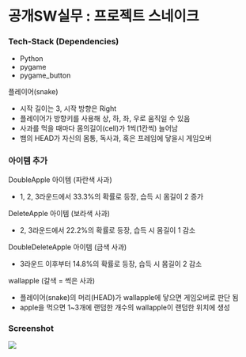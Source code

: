 # 공개SW실무 : 프로젝트 스네이크 

### Tech-Stack (Dependencies)

- Python
- pygame
- pygame_button



플레이어(snake)
- 시작 길이는 3, 시작 방향은 Right
- 플레이어가 방향키를 사용해 상, 하, 좌, 우로 움직일 수 있음
- 사과를 먹을 때마다 몸의길이(cell)가 1씩(1칸씩) 늘어남
- 뱀의 HEAD가 자신의 몸통, 독사과, 혹은 프레임에 닿을시 게임오버

### 아이템 추가

DoubleApple 아이템 (파란색 사과)
- 1, 2, 3라운드에서 33.3%의 확률로 등장, 습득 시 몸길이 2 증가

DeleteApple 아이템 (보라색 사과)
- 2, 3라운드에서 22.2%의 확률로 등장, 습득 시 몸길이 1 감소

DoubleDeleteApple 아이템 (금색 사과)
- 3라운드 이후부터 14.8%의 확률로 등장, 습득 시 몸길이 2 감소

wallapple (갈색 = 썩은 사과)
- 플레이어(snake)의 머리(HEAD)가 wallapple에 닿으면 게임오버로 판단 됨
- apple을 먹으면 1~3개에 랜덤한 개수의 wallapple이 랜덤한 위치에 생성



### Screenshot

<img src="https://media.giphy.com/media/Xy771jkY0ngo1Nxfvj/giphy.gif" />
